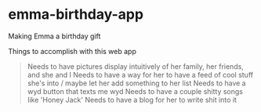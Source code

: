 # emma-birthday-app
Making Emma a birthday gift

Things to accomplish with this web app

> Needs to have pictures display intuitively of her family, her friends, and she and I
> Needs to have a way for her to have a feed of cool stuff she's into / maybe let her add something to her list
> Needs to have a wyd button that texts me wyd
> Needs to have a couple shitty songs like 'Honey Jack'
> Needs to have a blog for her to write shit into it